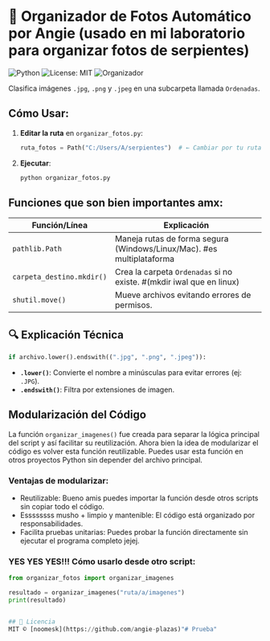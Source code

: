# 🐍 Organizador de Fotos Automático por Angie (usado en mi laboratorio para organizar fotos de serpientes)

![Python](https://img.shields.io/badge/Python-3.10+-blue?logo=python)
![License: MIT](https://img.shields.io/badge/License-MIT-green.svg)
![Organizador](https://img.shields.io/badge/🐍-organizador%20de%20fotos-yellow)


Clasifica imágenes `.jpg`, `.png` y `.jpeg` en una subcarpeta llamada `Ordenadas`.

##  Cómo Usar:
1. **Editar la ruta** en `organizar_fotos.py`:
   ```python
   ruta_fotos = Path("C:/Users/A/serpientes")  # ← Cambiar por tu ruta
   ```
2. **Ejecutar**:
   ```bash
   python organizar_fotos.py
   ```

##  Funciones que son bien importantes amx:
| Función/Línea           | Explicación                                                                 |
|-------------------------|-----------------------------------------------------------------------------|
| `pathlib.Path`          | Maneja rutas de forma segura (Windows/Linux/Mac).           #es multiplataforma               |
| `carpeta_destino.mkdir()` | Crea la carpeta `Ordenadas` si no existe. #(mkdir iwal que en linux)                               |
| `shutil.move()`         | Mueve archivos evitando errores de permisos.                               |

## 🔍 Explicación Técnica
```python
if archivo.lower().endswith((".jpg", ".png", ".jpeg")):
```
- **`.lower()`**: Convierte el nombre a minúsculas para evitar errores (ej: `.JPG`).
- **`.endswith()`**: Filtra por extensiones de imagen.


##  Modularización del Código

La función `organizar_imagenes()` fue creada para separar la lógica principal del script y así facilitar su 
reutilización. Ahora bien  la idea de modularizar el código es volver esta función reutilizable. 
Puedes usar esta función en otros proyectos Python sin depender del archivo principal.

###  Ventajas de modularizar:
- Reutilizable: Bueno amis puedes importar la función desde otros scripts sin copiar todo el código.
- Essssssss musho + limpio y mantenible: El código está organizado por responsabilidades.
- Facilita pruebas unitarias: Puedes probar la función directamente sin ejecutar el programa completo jejej.

### YES YES YES!!! Cómo usarlo desde otro script:
```python
from organizar_fotos import organizar_imagenes

resultado = organizar_imagenes("ruta/a/imagenes")
print(resultado)


## 📄 Licencia
MIT © [noomesk](https://github.com/angie-plazas)"# Prueba" 
